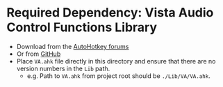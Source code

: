 # Required Dependency: Vista Audio Control Functions Library
- Download from the [AutoHotkey forums](https://www.autohotkey.com/board/topic/21984-vista-audio-control-functions/)
- Or from [GitHub](https://github.com/ahkscript/VistaAudio)
- Place `VA.ahk` file directly in this directory and ensure that there are no version numbers in the `Lib` path.
	- e.g. Path to `VA.ahk` from project root should be `./Lib/VA/VA.ahk`.